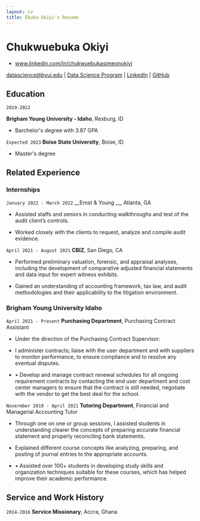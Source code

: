 ```yaml
---
layout: cv
title: Ebuka Okiyi's Resume
---
```

# Chukwuebuka Okiyi
 - www.linkedin.com/in/chukwuebukasimeonokiyi

<div id="webaddress">
<a href="datascience@byui.edu">datascience@byui.edu</a>
| <a href="https://byuidatascience.github.io/development.html">Data Science Program</a>
| <a href="https://www.linkedin.com/groups/13537407/">LinkedIn</a>
| <a href="https://github.com/byuids-resumes">GitHub</a>
</div>

<!-- https://www.monique.tech/the-art-of-markdown -->

## Education

`2019-2022`

__Brigham Young University - Idaho__, Rexburg, ID

- Barchelor's degree with 3.87 GPA

`Expected 2023`
__Boise State University__, Boise, ID

- Master's degree


## Related Experience

### Internships

`January 2022 - March 2022`
__Ernst & Young __, Atlanta, GA

- Assisted staffs and seniors in conducting walkthroughs and test of the audit client’s controls.

- Worked closely with the clients to request, analyze and compile audit evidence.

`April 2021 - August 2021`
__CBIZ__, San Diego, CA

- Performed preliminary valuation, forensic, and appraisal analyses, including the development of comparative adjusted financial statements and data input for expert witness exhibits.

- Gained an understanding of accounting framework, tax law, and audit methodologies and their applicability to the litigation environment.

### Brigham Young University Idaho

`April 2021 - Present`
__Purchasing Department__, Purchasing Contract Assistant

- Under the direction of the Purchasing Contract Supervisor:

- I administer contracts; liaise with the user department and with suppliers to 
monitor performance, to ensure compliance and to resolve any eventual disputes.

- •	Develop and manage contract renewal schedules for all ongoing requirement contracts by contacting the end user department and cost center managers to ensure that the contract is still needed, negotiate with the vendor to get the best deal for the school.

`Novermber 2019 - April 2021`
__Tutoring Department__, Financial and Managerial Accounting Tutor

- Through one on one or group sessions, I assisted students in understanding clearer the concepts of preparing accurate financial statement and properly reconciling bank statements.

- Explained different course concepts like analyzing, preparing, and posting of journal entries to the appropriate accounts.

- •	Assisted over 100+ students in developing study skills and organization techniques suitable for these courses, which has helped improve their academic performance.

## Service and Work History

`2014-2016`
__Service Missionary__, Accra, Ghana



<!-- ### Footer

Last updated: December 2022 -->


